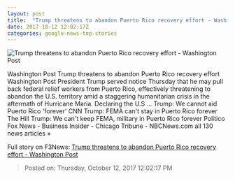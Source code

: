 ```yaml
---
layout: post
title:  "Trump threatens to abandon Puerto Rico recovery effort - Washington Post"
date: 2017-10-12 12:02:17Z
categories: google-news-top-stories
---
```


![Trump threatens to abandon Puerto Rico recovery effort - Washington Post](https://img.washingtonpost.com/rf/image_1484w/2010-2019/WashingtonPost/2017/10/09/National-Politics/Images/t_Was_from_Latin_America_Photo_Gallery_51915-8960e-3883.jpg?t=20170517)

Washington Post Trump threatens to abandon Puerto Rico recovery effort Washington Post President Trump served notice Thursday that he may pull back federal relief workers from Puerto Rico, effectively threatening to abandon the U.S. territory amid a staggering humanitarian crisis in the aftermath of Hurricane Maria. Declaring the U.S ... Trump: We cannot aid Puerto Rico 'forever' CNN Trump: FEMA can't stay in Puerto Rico forever The Hill Trump: We can't keep FEMA, military in Puerto Rico forever Politico Fox News - Business Insider - Chicago Tribune - NBCNews.com all 130 news articles »


Full story on F3News: [Trump threatens to abandon Puerto Rico recovery effort - Washington Post](http://www.f3nws.com/n/2HGD3D)

> Posted on: Thursday, October 12, 2017 12:02:17 PM

